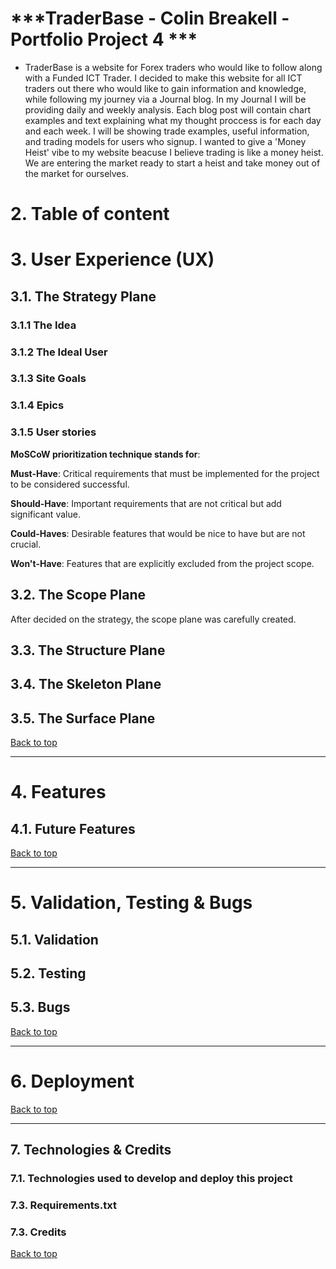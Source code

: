 # ***TraderBase - Colin Breakell - Portfolio Project 4 ***

- TraderBase is a website for Forex traders who would like to follow along with a Funded ICT Trader. I decided to make this website for all ICT traders out there who would like to gain information and knowledge, while following my journey via a Journal blog. In my Journal I will be providing daily and weekly analysis. Each blog post will contain chart examples and text explaining what my thought proccess is for each day and each week. I will be showing trade examples, useful information, and trading models for users who signup. I wanted to give a 'Money Heist' vibe to my website beacuse I believe trading is like a money heist. We are entering the market ready to start a heist and take money out of the market for ourselves.




# **2. Table of content**

# **3. User Experience (UX)**

## **3.1. The Strategy Plane**

### **3.1.1 The Idea**


### **3.1.2 The Ideal User**



### **3.1.3 Site Goals**



### **3.1.4 Epics**


### **3.1.5 User stories**



**MoSCoW prioritization technique stands for**:

**Must-Have**: Critical requirements that must be implemented for the project to be considered successful.

**Should-Have**: Important requirements that are not critical but add significant value.

**Could-Haves**: Desirable features that would be nice to have but are not crucial.

**Won't-Have**: Features that are explicitly excluded from the project scope.



## **3.2. The Scope Plane**

After decided on the strategy, the scope plane was carefully created.




## **3.3. The Structure Plane**



## **3.4. The Skeleton Plane**



## **3.5. The Surface Plane**


[Back to top]()

---

# **4. Features**



## **4.1. Future Features**


[Back to top]()

---

# **5. Validation, Testing & Bugs**

## **5.1. Validation**



## **5.2. Testing**


## **5.3. Bugs**



[Back to top]()

---

# **6. Deployment**

 

[Back to top]()

---

## **7. Technologies & Credits**

### 7.1. Technologies used to develop and deploy this project



### 7.3. Requirements.txt




### 7.3. Credits




[Back to top]()
